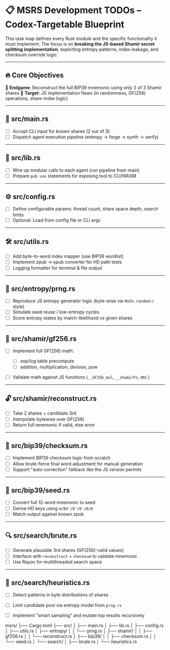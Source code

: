 # 📋 MSRS Development TODOs – Codex-Targetable Blueprint

This task map defines every Rust module and the specific functionality it must implement. The focus is on **breaking the JS-based Shamir secret splitting implementation**, exploiting entropy patterns, index leakage, and checksum override logic.

---

## 🔥 Core Objectives

🎯 **Endgame**: Reconstruct the full BIP39 mnemonic using only 2 of 3 Shamir shares
🎯 **Target**: JS implementation flaws (in randomness, GF(256) operations, share-index logic)

---

## 🔧 src/main.rs

* [ ] Accept CLI input for known shares (2 out of 3)
* [ ] Dispatch agent execution pipeline (entropy → forge → synth → verify)

---

## 🧠 src/lib.rs

* [ ] Wire up modular calls to each agent (run pipeline from main)
* [ ] Prepare `pub use` statements for exposing tool to CLI/WASM

---

## ⚙️ src/config.rs

* [ ] Define configurable params: thread count, share space depth, search limits
* [ ] Optional: Load from config file or CLI args

---

## 🛠 src/utils.rs

* [ ] Add byte-to-word index mapper (use BIP39 wordlist)
* [ ] Implement zpub → xpub converter for HD path tests
* [ ] Logging formatter for terminal & file output

---

## 🔐 src/entropy/prng.rs

* [ ] Reproduce JS entropy generator logic (byte-wise via `Math.random()` style)
* [ ] Simulate seed reuse / low-entropy cycles
* [ ] Score entropy states by match-likelihood vs given shares

---

## 🧮 src/shamir/gf256.rs

* [ ] Implement full GF(256) math:

  * [ ] exp/log table precompute
  * [ ] addition, multiplication, division, pow
* [ ] Validate math against JS functions (`__GF256_mul`, `__shamirFn`, etc.)

---

## 🔓 src/shamir/reconstruct.rs

* [ ] Take 2 shares + candidate 3rd
* [ ] Interpolate bytewise over GF(256)
* [ ] Return full mnemonic if valid, else error

---

## 🔢 src/bip39/checksum.rs

* [ ] Implement BIP39 checksum logic from scratch
* [ ] Allow brute-force final word adjustment for manual generation
* [ ] Support "auto-correction" fallback like the JS version permits

---

## 🌱 src/bip39/seed.rs

* [ ] Convert full 12-word mnemonic to seed
* [ ] Derive HD keys using `m/84'/0'/0'/0/0`
* [ ] Match output against known zpub

---

## 🔍 src/search/brute.rs

* [ ] Generate plausible 3rd shares (GF(256)-valid values)
* [ ] Interface with `reconstruct` + `checksum` to validate mnemonic
* [ ] Use Rayon for multithreaded search space

---

## 🧠 src/search/heuristics.rs

* [ ] Detect patterns in byte distributions of shares
* [ ] Limit candidate pool via entropy model from `prng.rs`
* [ ] Implement "smart sampling" and mutate top results recursively



msrs/
├── Cargo.toml
├── src/
│   ├── main.rs
│   ├── lib.rs
│   ├── config.rs
│   ├── utils.rs
│   ├── entropy/
│   │   └── prng.rs
│   ├── shamir/
│   │   ├── gf256.rs
│   │   └── reconstruct.rs
│   ├── bip39/
│   │   ├── checksum.rs
│   │   └── seed.rs
│   └── search/
│       ├── brute.rs
│       └── heuristics.rs

